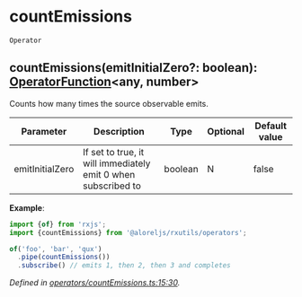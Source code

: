 # countEmissions
`Operator`

## countEmissions(emitInitialZero?: boolean): [OperatorFunction](https://rxjs.dev/api/index/interface/OperatorFunction)\<any, number>

Counts how many times the source observable emits.

| **Parameter** | **Description** | **Type** | **Optional** | **Default value** |
|---------------|-----------------|----------|--------------|-------------------|
| emitInitialZero | If set to true, it will immediately emit 0 when subscribed to | boolean | N | false |

**Example**:
```typescript
import {of} from 'rxjs';
import {countEmissions} from '@aloreljs/rxutils/operators';

of('foo', 'bar', 'qux')
  .pipe(countEmissions())
  .subscribe() // emits 1, then 2, then 3 and completes
```

*Defined in [operators/countEmissions.ts:15:30](https://github.com/Alorel/rxutils/blob/acce92c/src/operators/countEmissions.ts#L15).*